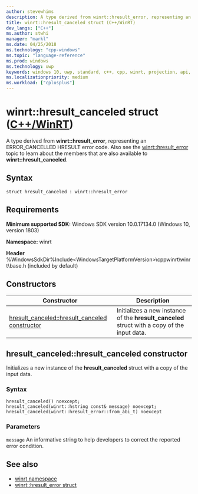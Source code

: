 ```yaml
---
author: stevewhims
description: A type derived from winrt::hresult_error, representing an ERROR_CANCELLED HRESULT error code.
title: winrt::hresult_canceled struct (C++/WinRT)
dev_langs: ["C++"]
ms.author: stwhi
manager: "markl"
ms.date: 04/25/2018
ms.technology: "cpp-windows"
ms.topic: "language-reference"
ms.prod: windows
ms.technology: uwp
keywords: windows 10, uwp, standard, c++, cpp, winrt, projection, api, reference, hresult, error, code, ERROR_CANCELLED
ms.localizationpriority: medium
ms.workload: ["cplusplus"]
---
```


# winrt::hresult_canceled struct ([C++/WinRT](/windows/uwp/cpp-and-winrt-apis/intro-to-using-cpp-with-winrt))
A type derived from **winrt::hresult_error**, representing an ERROR_CANCELLED HRESULT error code. Also see the [winrt::hresult_error](hresult-error.md) topic to learn about the members that are also available to **winrt::hresult_canceled**.

## Syntax
```cppwinrt
struct hresult_canceled : winrt::hresult_error
```

## Requirements
**Minimum supported SDK:** Windows SDK version 10.0.17134.0 (Windows 10, version 1803)

**Namespace:** winrt

**Header** %WindowsSdkDir%Include\<WindowsTargetPlatformVersion>\cppwinrt\winrt\base.h (included by default)

## Constructors
|Constructor|Description|
|------------|-----------------|
|[hresult_canceled::hresult_canceled constructor](#hresultcanceledhresultcanceled-constructor)|Initializes a new instance of the **hresult_canceled** struct with a copy of the input data.|

## hresult_canceled::hresult_canceled constructor
Initializes a new instance of the **hresult_canceled** struct with a copy of the input data.

### Syntax
```cppwinrt
hresult_canceled() noexcept;
hresult_canceled(winrt::hstring const& message) noexcept;
hresult_canceled(winrt::hresult_error::from_abi_t) noexcept
```

### Parameters
`message`
An informative string to help developers to correct the reported error condition.

## See also 
* [winrt namespace](../winrt.md)
* [winrt::hresult_error struct](hresult-error.md)
